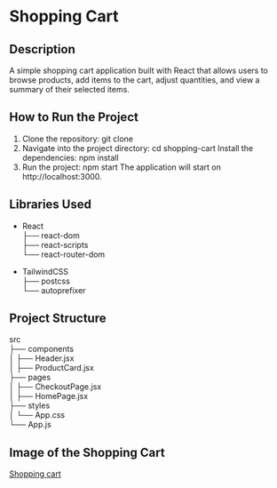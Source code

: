# Shopping Cart

## Description
A simple shopping cart application built with React that allows users to browse products, add items to the cart, adjust quantities, and view a summary of their selected items.

## How to Run the Project

1. Clone the repository:
   git clone <repository-url>
2. Navigate into the project directory: cd shopping-cart
     Install the dependencies: npm install
3. Run the project: npm start
     The application will start on http://localhost:3000.


## Libraries Used
- React<br>
├── react-dom<br>
├── react-scripts<br>
└── react-router-dom<br>

- TailwindCSS<br>
├── postcss<br>
└── autoprefixer<br>


## Project Structure 
src<br>
├── components<br>
│   ├── Header.jsx<br>
│   ├── ProductCard.jsx<br>
├── pages<br>
│   ├── CheckoutPage.jsx<br>
│   ├── HomePage.jsx<br>
├── styles<br>
│   └── App.css<br>
└── App.js


## Image of the Shopping Cart
 [Shopping cart](https://cdn-icons-png.flaticon.com/512/8170/8170696.png)
